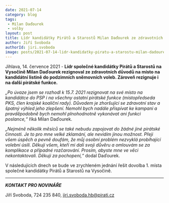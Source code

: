 ```yaml
---
date: 2021-07-14
category: blog
tags:
 - Milan Daďourek
 - volby
layout: post
title: Lídr kandidátky Pirátů a Starostů Milan Daďourek ze zdravotních důvodů rezignoval
author: Jiří Svoboda
authorId: jiri.svoboda
image: posts/2021-07-14-lidr-kandidatky-piratu-a-starostu-milan-dadourek-ze-zdravotnich-duvodu-rezignoval.png
---
```


Jihlava, 14. července 2021 - **Lídr společné kandidátky Pirátů a Starostů na Vysočině Milan Daďourek rezignoval ze zdravotních důvodů na místo na kandidátní listině do podzimních sněmovních voleb. Zároveň rezignuje i na další pirátské funkce.**

*„Po úvaze jsem se rozhodl k 15.7. 2021 rezignovat na své místo na kandidátce do PSP i na všechny ostatní pirátské funkce (místopředseda PKS, člen krajské koaliční rady). Důvodem je zhoršující se zdravotní stav a špatný výhled jeho zlepšení. Nemohl bych nadále přispívat ke kampani a pravděpodobně bych nemohl plnohodnotně vykonávat ani funkci poslance,“* říká Milan Daďourek.

*„Nejméně několik měsíců se také nebudu zapojovat do žádné jiné pirátské činnosti. Je to pro mne velké zklamání, ale nevidím jinou možnost. Přeji všem úspěch a pevně doufám, že můj osobní problém nezvyklá probíhající volební úsilí. Děkuji všem, kteří mi dali svoji důvěru a omlouvám se za komplikace a případné rozčarování. Prosím, abyste mne ve věci nekontaktovali. Děkuji za pochopení,“* dodal Daďourek.

V následujících dnech se bude ve zrychleném jednání řešit dovolba 1. místa společné kandidátky Pirátů a Starostů na Vysočině.

---

***KONTAKT PRO NOVINÁŘE*** 

Jiří Svoboda, 724 235 840, <jiri.svoboda.hb@pirati.cz>
